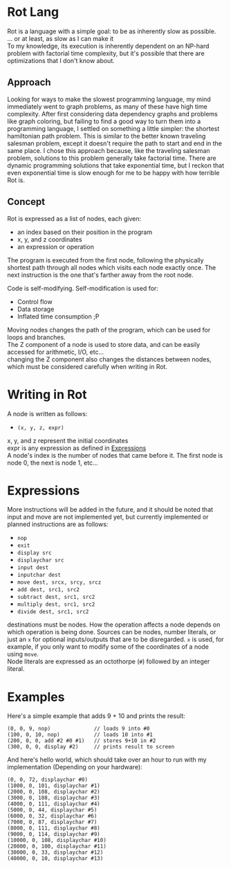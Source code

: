 # Rot Lang
Rot is a language with a simple goal: to be as inherently slow as possible.\
... or at least, as slow as I can make it\
To my knowledge, its execution is inherently dependent on an NP-hard problem with factorial time complexity, but it's possible that there are optimizations that I don't know about. 

## Approach
Looking for ways to make the slowest programming language, my mind immediately went to graph problems, as many of these have high time complexity. After first considering data dependency graphs and problems like graph coloring, but failing to find a good way to turn them into a programming language, I settled on something a little simpler: the shortest hamiltonian path problem. This is similar to the better known traveling salesman problem, except it doesn't require the path to start and end in the same place. I chose this approach because, like the traveling salesman problem, solutions to this problem generally take factorial time. There are dynamic programming solutions that take exponential time, but I reckon that even exponential time is slow enough for me to be happy with how terrible Rot is.

## Concept
Rot is expressed as a list of nodes, each given:
* an index based on their position in the program
* x, y, and z coordinates
* an expression or operation

The program is executed from the first node, following the physically shortest path through all nodes which visits each node exactly once. The next instruction is the one that's farther away from the root node.

Code is self-modifying. Self-modification is used for:
* Control flow
* Data storage
* Inflated time consumption ;P

Moving nodes changes the path of the program, which can be used for loops and branches.\
The Z component of a node is used to store data, and can be easily accessed for arithmetic, I/O, etc...\
changing the Z component also changes the distances between nodes, which must be considered carefully when writing in Rot.

# Writing in Rot
A node is written as follows:
- `(x, y, z, expr)`

x, y, and z represent the initial coordinates\
expr is any expression as defined in [Expressions](#Expressions)\
A node's index is the number of nodes that came before it. The first node is node 0, the next is node 1, etc...

# Expressions
More instructions will be added in the future, and it should be noted that input and move are not implemented yet, but currently implemented or planned instructions are as follows:
- `nop`
- `exit`
- `display src`
- `displaychar src`
- `input dest`
- `inputchar dest`
- `move dest, srcx, srcy, srcz`
- `add dest, src1, src2`
- `subtract dest, src1, src2`
- `multiply dest, src1, src2`
- `divide dest, src1, src2`

destinations must be nodes. How the operation affects a node depends on which operation is being done.
Sources can be nodes, number literals, or just an `x` for optional inputs/outputs that are to be disregarded. `x` is used, for example, if you only want to modify some of the coordinates of a node using `move`.\
Node literals are expressed as an octothorpe (`#`) followed by an integer literal.

# Examples
Here's a simple example that adds 9 + 10 and prints the result:
```
(0, 0, 9, nop)              // loads 9 into #0
(100, 0, 10, nop)           // loads 10 into #1
(200, 0, 0, add #2 #0 #1)   // stores 9+10 in #2
(300, 0, 0, display #2)     // prints result to screen
```

And here's hello world, which should take over an hour to run with my implementation (Depending on your hardware):
```
(0, 0, 72, displaychar #0)
(1000, 0, 101, displaychar #1)
(2000, 0, 108, displaychar #2)
(3000, 0, 108, displaychar #3)
(4000, 0, 111, displaychar #4)
(5000, 0, 44, displaychar #5)
(6000, 0, 32, displaychar #6)
(7000, 0, 87, displaychar #7)
(8000, 0, 111, displaychar #8)
(9000, 0, 114, displaychar #9)
(10000, 0, 108, displaychar #10)
(20000, 0, 100, displaychar #11)
(30000, 0, 33, displaychar #12)
(40000, 0, 10, displaychar #13)
```
